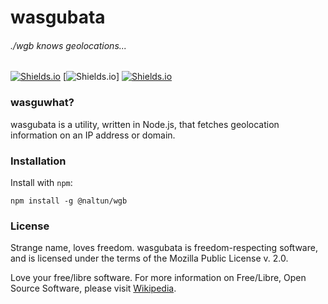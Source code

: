 # wasgubata

###### ./wgb knows geolocations...

[![Shields.io](https://img.shields.io/badge/free%20software-support%20free%2Flibre%20software-yellow.svg)](https://en.wikipedia.org/wiki/Free_software_movement)
[![Shields.io](https://img.shields.io/badge/license-MPL--2.0-orange)]
[![Shields.io](https://img.shields.io/badge/developed%20on-GNU%2FLinux-purple.svg)](https://www.debian.org/releases/jessie/amd64/ch01s02.html.en)

### wasguwhat?

wasgubata is a utility, written in Node.js, that fetches geolocation information on an IP address or
domain.

### Installation

Install with `npm`:

```shell
npm install -g @naltun/wgb
```

### License

Strange name, loves freedom. wasgubata is freedom-respecting software, and is licensed under the terms
of the Mozilla Public License v. 2.0.

Love your free/libre software. For more information on Free/Libre, Open Source Software, please visit
[Wikipedia](https://en.wikipedia.org/wiki/Free_software_movement).

